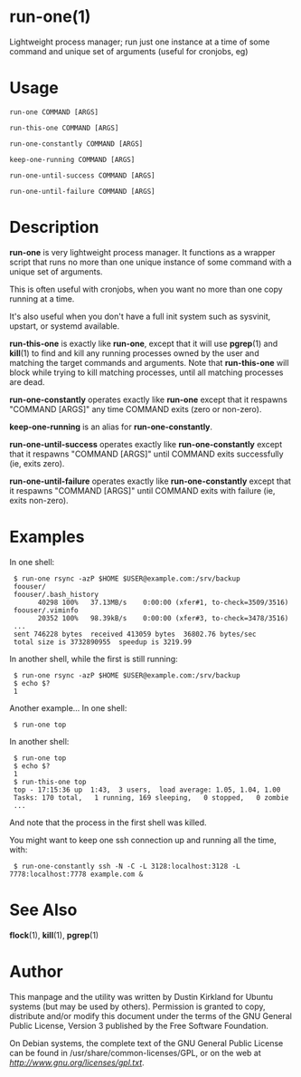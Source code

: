 # run\-one(1)

Lightweight process manager; run just one instance at a time of some command and unique set of arguments (useful for cronjobs, eg)

# Usage

```
run-one COMMAND [ARGS]

run-this-one COMMAND [ARGS]

run-one-constantly COMMAND [ARGS]

keep-one-running COMMAND [ARGS]

run-one-until-success COMMAND [ARGS]

run-one-until-failure COMMAND [ARGS]
```
# Description

**run-one** is very lightweight process manager.  It functions as a wrapper script that runs no more than one unique instance of some command with a unique set of arguments.

This is often useful with cronjobs, when you want no more than one copy running at a time.

It's also useful when you don't have a full init system such as sysvinit, upstart, or systemd available.

**run-this-one** is exactly like **run-one**, except that it will use **pgrep**(1) and **kill**(1) to find and kill any running processes owned by the user and matching the target commands and arguments.  Note that **run-this-one** will block while trying to kill matching processes, until all matching processes are dead.

**run-one-constantly** operates exactly like **run-one** except that it respawns "COMMAND [ARGS]" any time COMMAND exits (zero or non-zero).

**keep-one-running** is an alias for **run-one-constantly**.

**run-one-until-success** operates exactly like **run-one-constantly** except that it respawns "COMMAND [ARGS]" until COMMAND exits successfully (ie, exits zero).

**run-one-until-failure** operates exactly like **run-one-constantly** except that it respawns "COMMAND [ARGS]" until COMMAND exits with failure (ie, exits non-zero).


# Examples

In one shell:

```
 $ run-one rsync -azP $HOME $USER@example.com:/srv/backup
 foouser/
 foouser/.bash_history
       40298 100%   37.13MB/s    0:00:00 (xfer#1, to-check=3509/3516)
 foouser/.viminfo
       20352 100%   98.39kB/s    0:00:00 (xfer#3, to-check=3478/3516)
 ...
 sent 746228 bytes  received 413059 bytes  36802.76 bytes/sec
 total size is 3732890955  speedup is 3219.99
```

In another shell, while the first is still running:

```
 $ run-one rsync -azP $HOME $USER@example.com:/srv/backup
 $ echo $?
 1
```

Another example...  In one shell:

```
 $ run-one top
```

In another shell:

```
 $ run-one top
 $ echo $?
 1
 $ run-this-one top
 top - 17:15:36 up  1:43,  3 users,  load average: 1.05, 1.04, 1.00
 Tasks: 170 total,   1 running, 169 sleeping,   0 stopped,   0 zombie
 ...
```

And note that the process in the first shell was killed.

You might want to keep one ssh connection up and running all the time, with:

```
 $ run-one-constantly ssh -N -C -L 3128:localhost:3128 -L 7778:localhost:7778 example.com &
```


# See Also

**flock**(1), **kill**(1), **pgrep**(1)

# Author

This manpage and the utility was written by Dustin Kirkland for Ubuntu systems (but may be used by others).  Permission is granted to copy, distribute and/or modify this document under the terms of the GNU General Public License, Version 3 published by the Free Software Foundation.

On Debian systems, the complete text of the GNU General Public License can be found in /usr/share/common-licenses/GPL, or on the web at _http://www.gnu.org/licenses/gpl.txt_.
